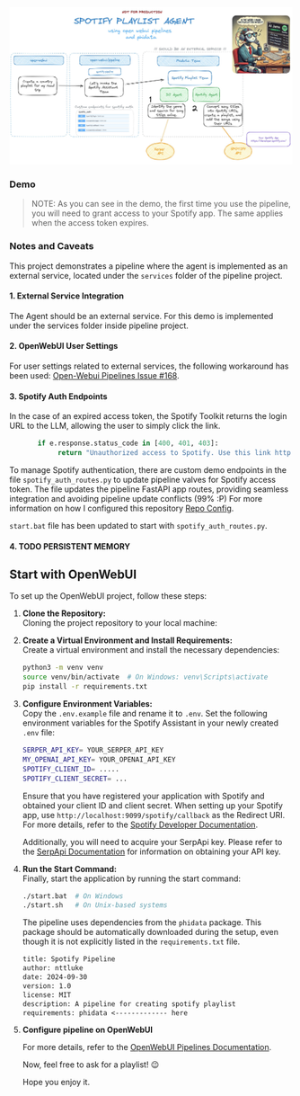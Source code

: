 ![Schema](assets/schema_2.jpg)

### Demo

> NOTE: As you can see in the demo, the first time you use the pipeline, you will need to grant access to your Spotify app. The same applies when the access token expires.

### Notes and Caveats

This project demonstrates a pipeline where the agent is implemented as an external service, located under the `services` folder of the pipeline project.

#### 1. External Service Integration

The Agent should be an external service.
For this demo is implemented under the services folder inside pipeline project.

#### 2. OpenWebUI User Settings

For user settings related to external services, the following workaround has been used:
[Open-Webui Pipelines Issue #168](https://github.com/open-webui/pipelines/issues/168).

#### 3. Spotify Auth Endpoints

In the case of an expired access token, the Spotify Toolkit returns the login URL to the LLM, allowing the user to simply click the link.

```python
       if e.response.status_code in [400, 401, 403]:
            return "Unauthorized access to Spotify. Use this link http://localhost:9099/spotify/login for retrieving a new access token."

```

To manage Spotify authentication, there are custom demo endpoints in the file `spotify_auth_routes.py` to update pipeline valves for Spotify access token. The file updates the pipeline FastAPI app routes, providing seamless integration and avoiding pipeline update conflicts (99% :P)
For more information on how I configured this repository [Repo Config](./RepoConfig.md).

`start.bat` file has been updated to start with `spotify_auth_routes.py`.

#### 4. TODO PERSISTENT MEMORY

## Start with OpenWebUI

To set up the OpenWebUI project, follow these steps:

1. **Clone the Repository:**  
   Cloning the project repository to your local machine:

2. **Create a Virtual Environment and Install Requirements:**  
   Create a virtual environment and install the necessary dependencies:

   ```bash
   python3 -m venv venv
   source venv/bin/activate  # On Windows: venv\Scripts\activate
   pip install -r requirements.txt
   ```

3. **Configure Environment Variables:**  
   Copy the `.env.example` file and rename it to `.env`. Set the following environment variables for the Spotify Assistant in your newly created `.env` file:

   ```bash
   SERPER_API_KEY= YOUR_SERPER_API_KEY
   MY_OPENAI_API_KEY= YOUR_OPENAI_API_KEY
   SPOTIFY_CLIENT_ID= .....
   SPOTIFY_CLIENT_SECRET= ...
   ```

   Ensure that you have registered your application with Spotify and obtained your client ID and client secret. When setting up your Spotify app, use `http://localhost:9099/spotify/callback` as the Redirect URI. For more details, refer to the [Spotify Developer Documentation](https://developer.spotify.com/documentation/web-api/).

   Additionally, you will need to acquire your SerpApi key. Please refer to the [SerpApi Documentation](https://serpapi.com/docs) for information on obtaining your API key.

4. **Run the Start Command:**  
   Finally, start the application by running the start command:

   ```bash
   ./start.bat  # On Windows
   ./start.sh   # On Unix-based systems
   ```

   The pipeline uses dependencies from the `phidata` package. This package should be automatically downloaded during the setup, even though it is not explicitly listed in the `requirements.txt` file.

   ```
   title: Spotify Pipeline
   author: nttluke
   date: 2024-09-30
   version: 1.0
   license: MIT
   description: A pipeline for creating spotify playlist
   requirements: phidata <------------- here
   ```

5. **Configure pipeline on OpenWebUI**

   For more details, refer to the [OpenWebUI Pipelines Documentation](https://docs.openwebui.com/pipelines/).

   Now, feel free to ask for a playlist! 😉

   Hope you enjoy it.

